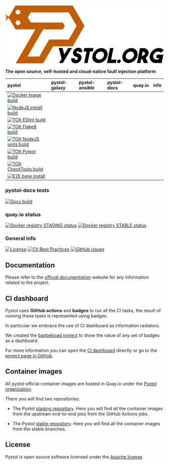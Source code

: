 ![](https://raw.githubusercontent.com/pystol/pystol-docs/master/assets/images/logo_readme.png)

**The open source, self-hosted and cloud-native fault injection platform**



| pystol  | pystol-galaxy | pystol-ansible | pystol-docs | quay.io | info |
|:--------|:--------------|:---------------|:------------|:--------|:-----|
| [![Docker image build](https://github.com/pystol/pystol/workflows/docker-image-build/badge.svg?event=push)](https://github.com/pystol/pystol/actions?workflow=docker-image-build) ||||||
| [![NodeJS install build](https://github.com/pystol/pystol/workflows/nodejs-install-build/badge.svg?event=push)](https://github.com/pystol/pystol/actions?workflow=nodejs-install-build) ||||||
| [![TOX ESlint build](https://github.com/pystol/pystol/workflows/tox-eslint-build/badge.svg?event=push)](https://github.com/pystol/pystol/actions?workflow=tox-eslint-build) ||||||
| [![TOX Flake8 build](https://github.com/pystol/pystol/workflows/tox-flake-build/badge.svg?event=push)](https://github.com/pystol/pystol/actions?workflow=tox-flake-build) ||||||
| [![TOX NodeJS units build](https://github.com/pystol/pystol/workflows/tox-nodeunits-build/badge.svg?event=push)](https://github.com/pystol/pystol/actions?workflow=tox-nodeunits-build) ||||||
| [![TOX Pytest build](https://github.com/pystol/pystol/workflows/tox-pytest-build/badge.svg?event=push)](https://github.com/pystol/pystol/actions?workflow=tox-pytest-build) ||||||
| [![TOX CheckTools build](https://github.com/pystol/pystol/workflows/tox-checktools-build/badge.svg?event=push)](https://github.com/pystol/pystol/actions?workflow=tox-checktools-build) ||||||
| [![E2E base install](https://github.com/pystol/pystol/workflows/e2e-deploy-base-build/badge.svg?event=push)](https://github.com/pystol/pystol/actions?workflow=e2e-deploy-base-build) ||||||


### pystol-docs tests

  [![Docs build](https://github.com/pystol/pystol-docs/workflows/jekyll-docs-build/badge.svg?event=push)](https://github.com/pystol/pystol-docs/actions?workflow=jekyll-docs-build)

### quay.io status

  [![Docker registry STAGING status](https://quay.io/repository/pystol/pystol-operator-staging/status "Docker registry STAGING status")](https://quay.io/repository/pystol/pystol-operator-staging)
  [![Docker registry STABLE status](https://quay.io/repository/pystol/pystol-operator-stable/status "Docker registry STABLE status")](https://quay.io/repository/pystol/pystol-operator-stable)

### General info

  [![License](https://img.shields.io/badge/License-Apache%202.0-blue.svg)](https://opensource.org/licenses/Apache-2.0)
  [![CII Best Practices](https://bestpractices.coreinfrastructure.org/projects/3331/badge)](https://bestpractices.coreinfrastructure.org/projects/3331)
  [![GitHub issues](https://img.shields.io/github/issues/pystol/pystol)](https://github.com/pystol/pystol/issues)

## Documentation

Please refer to the [official documentation](https://docs.pystol.org)
website for any information related to the project.

## CI dashboard

Pystol uses **GitHub actions**
and **badges** to run all the CI
tasks, the result of running these
tasks is represented using badges.

In particular we embrace the use of
CI dashboard as information radiators.

We created the [badgeboad project](https://badgeboard.pystol.org)
to show the value of any set of badges as a dashboard.

For more information you can open the
[CI dashboard](https://badgeboard.pystol.org)
directly or go to the
[project page in GitHub](https://github.com/pystol/badgeboard).

## Container images

All pystol official container images are hosted in Quay.io under
the [Pystol organization](https://quay.io/organization/pystol).

There you will find two repositories:

* The Pystol [staging repository](https://quay.io/repository/pystol/pystol-operator-staging).
Here you will find all the container images from the upstream end-to-end jobs from the GitHub
Actions jobs.

* The Pystol [stable repository](https://quay.io/repository/pystol/pystol-operator-stable).
Here you will find all the container images from the stable branches.

## License

Pystol is open source software
licensed under the [Apache license](LICENSE).
